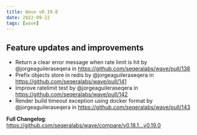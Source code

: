 ```yaml
---
title: Wave v0.19.0
date: 2022-09-22
tags: [wave]
---
```


## Feature updates and improvements

* Return a clear error message when rate limit is hit by @jorgeaguileraseqera in https://github.com/seqeralabs/wave/pull/138
* Prefix objects store in redis by @jorgeaguileraseqera in https://github.com/seqeralabs/wave/pull/141
* Improve ratelimit test by @jorgeaguileraseqera in https://github.com/seqeralabs/wave/pull/142
* Render build timeout exception using docker format by @jorgeaguileraseqera in https://github.com/seqeralabs/wave/pull/143

**Full Changelog**: https://github.com/seqeralabs/wave/compare/v0.18.1...v0.19.0
